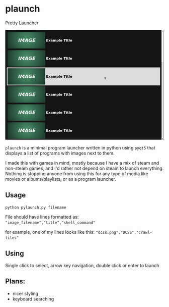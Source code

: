 # plaunch
Pretty Launcher

![preview](https://github.com/zw428/plaunch/blob/master/ex.png?raw=true)

`plaunch` is a minimal program launcher written in python using `pyqt5` that
displays a list of programs with images next to them.

I made this with games in mind, mostly because I have a mix of steam and
non-steam games, and I'd rather not depend on steam to launch everything.
Nothing is stopping anyone from using this for any type of media like movies or
albums/playlists, or as a program launcher.

## Usage

`python pylaunch.py filename`

File should have lines formatted as: `"image_filename","title","shell_command"`

for example, one of my lines looks like this: `"dcss.png","DCSS","crawl-tiles"`

## Using

Single click to select, arrow key navigation, double click or enter to launch

## Plans:
- nicer styling
- keyboard searching
